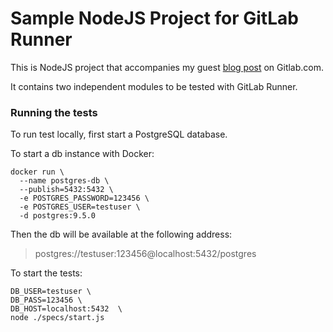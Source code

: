 # Sample NodeJS Project for GitLab Runner

This is NodeJS project that accompanies my guest
[blog post](https://about.gitlab.com/2016/03/01/gitlab-runner-with-docker/)
on Gitlab.com.

It contains two independent modules to be tested with GitLab Runner.

### Running the tests

To run test locally, first start a PostgreSQL database.

To start a db instance with Docker:
```
docker run \
  --name postgres-db \
  --publish=5432:5432 \
  -e POSTGRES_PASSWORD=123456 \
  -e POSTGRES_USER=testuser \
  -d postgres:9.5.0
```

Then the db will be available at the following address:
> postgres://testuser:123456@localhost:5432/postgres

To start the tests:
```
DB_USER=testuser \
DB_PASS=123456 \
DB_HOST=localhost:5432  \
node ./specs/start.js
